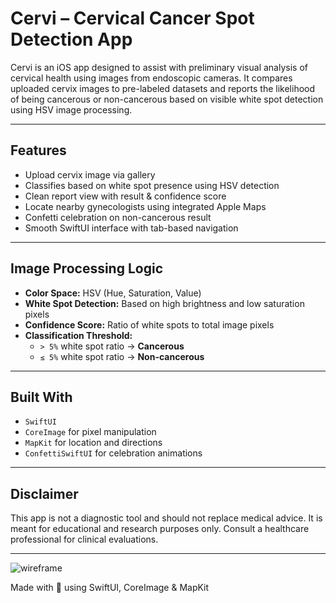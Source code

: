 # Cervi – Cervical Cancer Spot Detection App

Cervi is an iOS app designed to assist with preliminary visual analysis of cervical health using images from endoscopic cameras. It compares uploaded cervix images to pre-labeled datasets and reports the likelihood of being cancerous or non-cancerous based on visible white spot detection using HSV image processing.

---

## Features

- Upload cervix image via gallery
- Classifies based on white spot presence using HSV detection
- Clean report view with result & confidence score
- Locate nearby gynecologists using integrated Apple Maps
- Confetti celebration on non-cancerous result
- Smooth SwiftUI interface with tab-based navigation

---

## Image Processing Logic

- **Color Space:** HSV (Hue, Saturation, Value)
- **White Spot Detection:** Based on high brightness and low saturation pixels
- **Confidence Score:** Ratio of white spots to total image pixels
- **Classification Threshold:**
  - `> 5%` white spot ratio → **Cancerous**
  - `≤ 5%` white spot ratio → **Non-cancerous**

---

## Built With

- `SwiftUI`
- `CoreImage` for pixel manipulation
- `MapKit` for location and directions
- `ConfettiSwiftUI` for celebration animations

---

## Disclaimer
This app is not a diagnostic tool and should not replace medical advice. It is meant for educational and research purposes only. Consult a healthcare professional for clinical evaluations.

---

![wireframe](https://github.com/user-attachments/assets/16b3ebff-3ef2-4362-aa35-a63d93634581)

Made with 💙 using SwiftUI, CoreImage & MapKit

